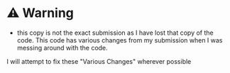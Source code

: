 # ⚠️ Warning
- this copy is not the exact submission as I have lost that copy of the code. This code has various changes from my submission when I was messing around with the code.

I will attempt to fix these "Various Changes" wherever possible
